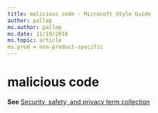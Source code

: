 ```yaml
---
title: malicious code - Microsoft Style Guide
author: pallep
ms.author: pallep
ms.date: 11/19/2016
ms.topic: article
ms.prod = non-product-specific
---
```


# malicious code

**See** [Security, safety, and privacy term collection](/style-guide/a-z-word-list-term-collections/term-collections/security-safety-privacy-terms)
